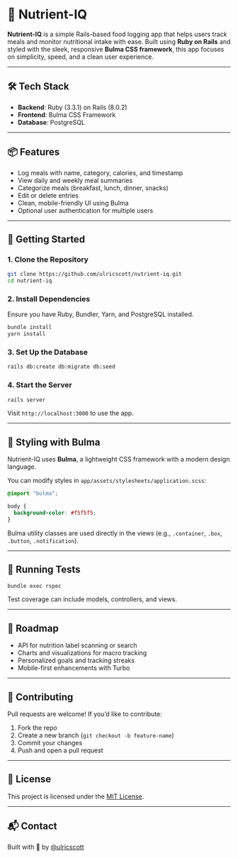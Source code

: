 # 🧠 Nutrient-IQ

**Nutrient-IQ** is a simple Rails-based food logging app that helps users track meals and monitor nutritional intake with ease. Built using **Ruby on Rails** and styled with the sleek, responsive **Bulma CSS framework**, this app focuses on simplicity, speed, and a clean user experience.

---

## 🛠️ Tech Stack

- **Backend**: Ruby (3.3.1) on Rails (8.0.2)
- **Frontend**: Bulma CSS Framework
- **Database**: PostgreSQL

---

## 📦 Features

- Log meals with name, category, calories, and timestamp
- View daily and weekly meal summaries
- Categorize meals (breakfast, lunch, dinner, snacks)
- Edit or delete entries
- Clean, mobile-friendly UI using Bulma
- Optional user authentication for multiple users

---

## 🚀 Getting Started

### 1. Clone the Repository

```bash
git clone https://github.com/ulricscott/nutrient-iq.git
cd nutrient-iq
````

### 2. Install Dependencies

Ensure you have Ruby, Bundler, Yarn, and PostgreSQL installed.

```bash
bundle install
yarn install
```

### 3. Set Up the Database

```bash
rails db:create db:migrate db:seed
```

### 4. Start the Server

```bash
rails server
```

Visit `http://localhost:3000` to use the app.

---

## 🎨 Styling with Bulma

Nutrient-IQ uses **Bulma**, a lightweight CSS framework with a modern design language.

You can modify styles in `app/assets/stylesheets/application.scss`:

```scss
@import "bulma";

body {
  background-color: #f5f5f5;
}
```

Bulma utility classes are used directly in the views (e.g., `.container`, `.box`, `.button`, `.notification`).

---

## 🧪 Running Tests

```bash
bundle exec rspec
```

Test coverage can include models, controllers, and views.

---

## 🚧 Roadmap

* API for nutrition label scanning or search
* Charts and visualizations for macro tracking
* Personalized goals and tracking streaks
* Mobile-first enhancements with Turbo

---

## 🤝 Contributing

Pull requests are welcome! If you’d like to contribute:

1. Fork the repo
2. Create a new branch (`git checkout -b feature-name`)
3. Commit your changes
4. Push and open a pull request

---

## 📄 License

This project is licensed under the [MIT License](LICENSE).

---

## 📬 Contact

Built with 🍜 by [@ulricscott](https://github.com/ulricscott)